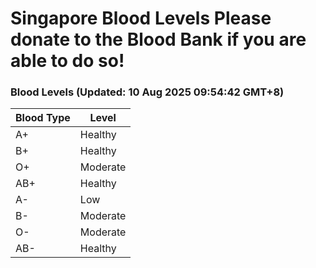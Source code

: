 Singapore Blood Levels
 Please donate to the Blood Bank if you are able to do so!
================================================================================================================================

### Blood Levels (Updated: 10 Aug 2025 09:54:42 GMT+8)
| Blood Type | Level     |
|------------|-----------|
| A+     | Healthy |
| B+     | Healthy |
| O+     | Moderate |
| AB+     | Healthy |
| A-     | Low |
| B-     | Moderate |
| O-     | Moderate |
| AB-     | Healthy |
